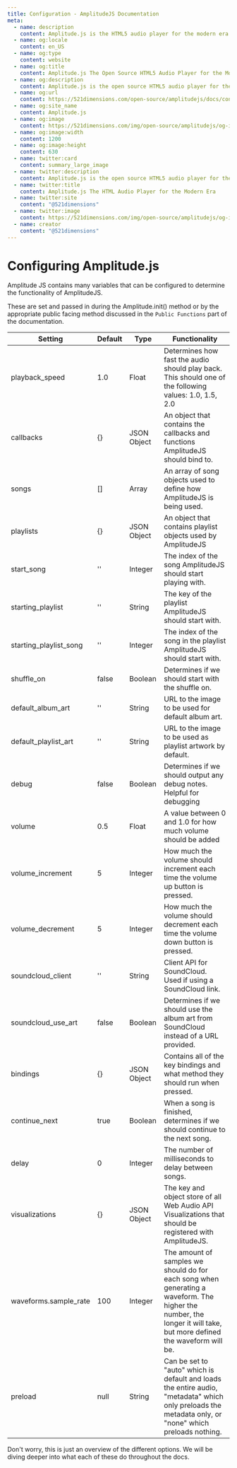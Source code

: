 ```yaml
---
title: Configuration - AmplitudeJS Documentation
meta:
  - name: description
    content: Amplitude.js is the HTML5 audio player for the modern era. Using no dependencies, take control of the browser and design a web audio player the way you want it to look.
  - name: og:locale
    content: en_US
  - name: og:type
    content: website
  - name: og:title
    content: Amplitude.js The Open Source HTML5 Audio Player for the Modern Era
  - name: og:description
    content: Amplitude.js is the open source HTML5 audio player for the modern era. Using no dependencies, take control of the browser and design an audio player the way you want it to look.
  - name: og:url
    content: https://521dimensions.com/open-source/amplitudejs/docs/configuration/
  - name: og:site_name
    content: Amplitude.js
  - name: og:image
    content: https://521dimensions.com/img/open-source/amplitudejs/og-image-amplitudejs.png
  - name: og:image:width
    content: 1200
  - name: og:image:height
    content: 630
  - name: twitter:card
    content: summary_large_image
  - name: twitter:description
    content: Amplitude.js is the open source HTML5 audio player for the modern era. Using no dependencies, take control of the browser and design an audio player the way you want it to look. Available for free on Github.
  - name: twitter:title
    content: Amplitude.js The HTML Audio Player for the Modern Era
  - name: twitter:site
    content: "@521dimensions"
  - name: twitter:image
    content: https://521dimensions.com/img/open-source/amplitudejs/og-image-amplitudejs.png
  - name: creator
    content: "@521dimensions"
---
```


# Configuring Amplitude.js
<carbon-ads/>
Amplitude JS contains many variables that can be configured to determine the
functionality of AmplitudeJS.

These are set and passed in during the Amplitude.init() method or by the appropriate public facing method discussed in the `Public Functions` part of the documentation.

| Setting | Default | Type | Functionality
|---------|---------|------|--------------
| playback_speed | 1.0 | Float | Determines how fast the audio should play back. This should one of the following values: 1.0, 1.5, 2.0
| callbacks | {} | JSON Object | An object that contains the callbacks and functions AmplitudeJS should bind to.
| songs | [] | Array | An array of song objects used to define how AmplitudeJS is being used.
| playlists | {} | JSON Object | An object that contains playlist objects used by AmplitudeJS
| start_song | '' | Integer | The index of the song AmplitudeJS should start playing with.
| starting_playlist | '' | String | The key of the playlist AmplitudeJS should start with.
| starting_playlist_song | '' | Integer | The index of the song in the playlist AmplitudeJS should start with.
| shuffle_on | false | Boolean | Determines if we should start with the shuffle on.
| default_album_art | '' | String | URL to the image to be used for default album art.
| default_playlist_art | '' | String | URL to the image to be used as playlist artwork by default.
| debug | false | Boolean | Determines if we should output any debug notes. Helpful for debugging
| volume | 0.5 | Float | A value between 0 and 1.0 for how much volume should be added
| volume_increment | 5 | Integer | How much the volume should increment each time the volume up button is pressed.
| volume_decrement | 5 | Integer | How much the volume should decrement each time the volume down button is pressed.
| soundcloud_client | '' | String | Client API for SoundCloud. Used if using a SoundCloud link.
| soundcloud_use_art | false | Boolean | Determines if we should use the album art from SoundCloud instead of a URL provided.
| bindings | {} | JSON Object | Contains all of the key bindings and what method they should run when pressed.
| continue_next | true | Boolean | When a song is finished, determines if we should continue to the next song.
| delay | 0 | Integer | The number of milliseconds to delay between songs.
| visualizations | {} | JSON Object | The key and object store of all Web Audio API Visualizations that should be registered with AmplitudeJS.
| waveforms.sample_rate | 100 | Integer | The amount of samples we should do for each song when generating a waveform. The higher the number, the longer it will take, but more defined the waveform will be.
| preload | null | String | Can be set to "auto" which is default and loads the entire audio, "metadata" which only preloads the metadata only, or "none" which preloads nothing.

Don't worry, this is just an overview of the different options. We will be diving deeper into what each of these do throughout the docs.
